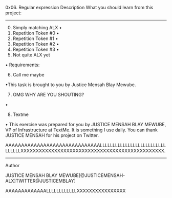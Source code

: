 0x06. Regular expression
Description
What you should learn from this project:
________________________________________
0. Simply matching ALX
•	
1. Repetition Token #0
•	
2. Repetition Token #1
•	
3. Repetition Token #2
•	
4. Repetition Token #3
•	
5. Not quite ALX yet

•	Requirements:

6. Call me maybe

 •This task is brought to you by Justice Mensah Blay Mewube.

7. OMG WHY ARE YOU SHOUTING?

•	

8. Textme

•	This exercise was prepared for you by JUSTICE MENSAH BLAY MEWUBE, VP of Infrastructure at TextMe. It is something I use daily. You can thank JUSTICE MENSAH for his project on Twitter.


AAAAAAAAAAAAAAAAAAAAAAAAAAAAAALLLLLLLLLLLLLLLLLLLLLLLLLLLLLLLLXXXXXXXXXXXXXXXXXXXXXXXXXXXXXXXXXXXXXXXXXXXXXXX.


________________________________________

Author   

JUSTICE MENSAH BLAY MEWUBE[@JUSTICEMENSAH-ALX]TWITTER@JUSTICEMBLAY]

AAAAAAAAAAAAALLLLLLLLLLLLXXXXXXXXXXXXXXXX
